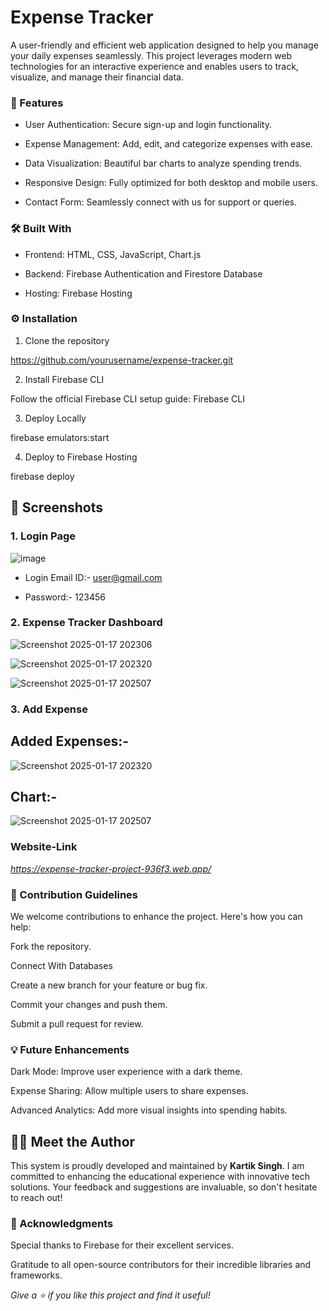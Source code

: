 # Expense Tracker

A user-friendly and efficient web application designed to help you manage your daily expenses seamlessly. This project leverages modern web technologies for an interactive experience and enables users to track, visualize, and manage their financial data.


### 🚀 Features 

- User Authentication: Secure sign-up and login functionality.

- Expense Management: Add, edit, and categorize expenses with ease.

- Data Visualization: Beautiful bar charts to analyze spending trends.

- Responsive Design: Fully optimized for both desktop and mobile users.

- Contact Form: Seamlessly connect with us for support or queries.

### 🛠️ Built With 

- Frontend: HTML, CSS, JavaScript, Chart.js

- Backend: Firebase Authentication and Firestore Database

- Hosting: Firebase Hosting


### ⚙️ Installation 

1. Clone the repository

https://github.com/yourusername/expense-tracker.git

2. Install Firebase CLI

Follow the official Firebase CLI setup guide: Firebase CLI

3. Deploy Locally

firebase emulators:start

4. Deploy to Firebase Hosting

firebase deploy

## 📸 Screenshots

### 1. Login Page

![image](https://github.com/user-attachments/assets/6a083c4a-8e8e-430f-bfdc-91610f7f5c6f)

- Login Email ID:- user@gmail.com

- Password:- 123456

### 2. Expense Tracker Dashboard

![Screenshot 2025-01-17 202306](https://github.com/user-attachments/assets/5d8f6968-6d05-4e07-90bf-5b8d3dc6fb96)


![Screenshot 2025-01-17 202320](https://github.com/user-attachments/assets/ad1b3862-8228-4869-b5d6-e3477c3cda68)


![Screenshot 2025-01-17 202507](https://github.com/user-attachments/assets/f24e15fb-5f73-44a4-9c16-f2b73cacda8c)


### 3. Add Expense

## Added Expenses:-

![Screenshot 2025-01-17 202320](https://github.com/user-attachments/assets/82d94f73-2a3f-4163-8f39-d11f1993acfe)

## Chart:- 

![Screenshot 2025-01-17 202507](https://github.com/user-attachments/assets/27db61e0-1a6c-4c14-bc60-c37ea5251d8d)

### Website-Link

*https://expense-tracker-project-936f3.web.app/*


### 🤝 Contribution Guidelines

We welcome contributions to enhance the project. Here's how you can help:

Fork the repository.

Connect With Databases

Create a new branch for your feature or bug fix.

Commit your changes and push them.

Submit a pull request for review.


### 💡 Future Enhancements

Dark Mode: Improve user experience with a dark theme.

Expense Sharing: Allow multiple users to share expenses.

Advanced Analytics: Add more visual insights into spending habits.


## 👨‍💻 Meet the Author

This system is proudly developed and maintained by **Kartik Singh**. I am committed to enhancing the educational experience with innovative tech solutions. Your feedback and suggestions are invaluable, so don't hesitate to reach out!


### 🌟 Acknowledgments

Special thanks to Firebase for their excellent services.

Gratitude to all open-source contributors for their incredible libraries and frameworks.

*Give a ⭐ if you like this project and find it useful!*
